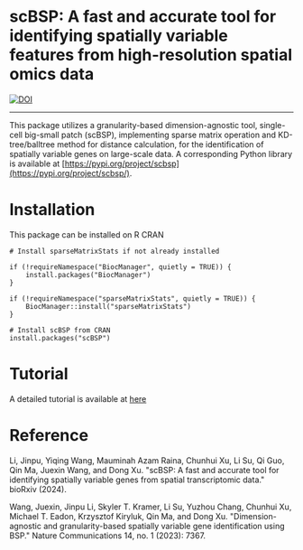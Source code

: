 # scBSP: A fast and accurate tool for identifying spatially variable features from high-resolution spatial omics data 

[![DOI](https://zenodo.org/badge/DOI/10.5281/zenodo.11123268.svg)](https://doi.org/10.5281/zenodo.11123268)

***

This package utilizes a granularity-based dimension-agnostic tool, single-cell big-small patch (scBSP), implementing sparse matrix operation and KD-tree/balltree method for distance calculation, for the identification of spatially variable genes on
large-scale data. A corresponding Python library is available at [https://pypi.org/project/scbsp](https://pypi.org/project/scbsp/).

# Installation
This package can be installed on R CRAN
```
# Install sparseMatrixStats if not already installed

if (!requireNamespace("BiocManager", quietly = TRUE)) {
    install.packages("BiocManager")
}

if (!requireNamespace("sparseMatrixStats", quietly = TRUE)) {
    BiocManager::install("sparseMatrixStats")
}

# Install scBSP from CRAN
install.packages("scBSP")

```

# Tutorial
A detailed tutorial is available at [here](https://castleli.github.io/scBSP/scBSP.html)

# Reference
Li, Jinpu, Yiqing Wang, Mauminah Azam Raina, Chunhui Xu, Li Su, Qi Guo, Qin Ma, Juexin Wang, and Dong Xu. "scBSP: A fast and accurate tool for identifying spatially variable genes from spatial transcriptomic data." bioRxiv (2024).

Wang, Juexin, Jinpu Li, Skyler T. Kramer, Li Su, Yuzhou Chang, Chunhui Xu, Michael T. Eadon, Krzysztof Kiryluk, Qin Ma, and Dong Xu. "Dimension-agnostic and granularity-based spatially variable gene identification using BSP." Nature Communications 14, no. 1 (2023): 7367.

